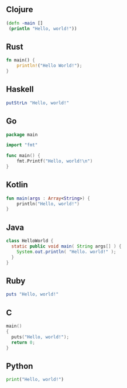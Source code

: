 ## Clojure
``` clojure
(defn -main []
 (println "Hello, world!"))
```

## Rust

``` rust
fn main() {
    println!("Hello World!");
}
```

## Haskell

``` haskell
putStrLn "Hello, world!"
```

## Go

``` go
package main

import "fmt"

func main() {
    fmt.Printf("Hello, world!\n")
}
```

## Kotlin

``` kotlin
fun main(args : Array<String>) {
    println("Hello, world!")
}
```

## Java

``` java
class HelloWorld {
  static public void main( String args[] ) {
    System.out.println( "Hello. world!" );
  }
}
```

## Ruby

``` ruby
puts "Hello, world!"
```

## C

``` C
main()
{
  puts("Hello, world!");
  return 0;
}
```

## Python

``` python
print("Hello, world!")
```
